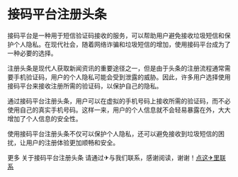# 接码平台注册头条

接码平台是一种用于短信验证码接收的服务，可以帮助用户避免接收垃圾短信和保护个人隐私。在现代社会，随着网络诈骗和垃圾短信的增加，使用接码平台成为了一种必要的选择。

注册头条是现代人获取新闻资讯的重要途径之一，但是由于头条的注册流程通常需要手机验证码，用户的个人隐私可能会受到泄露的威胁。因此，许多用户选择使用接码平台来接收注册所需的验证码，以保护自己的隐私。

通过接码平台注册头条，用户可以在虚拟的手机号码上接收所需的验证码，而不必使用自己的真实手机号码。这样一来，用户的个人信息就不会轻易暴露在外，大大增加了个人信息的安全性。

使用接码平台注册头条不仅可以保护个人隐私，还可以避免接收到垃圾短信的困扰，让用户的注册体验更加顺畅和安全。

更多 关于接码平台注册头条 请通过✈与我们联系，感谢阅读，谢谢！[点这✈里联系](https://ww.k02.cc)
